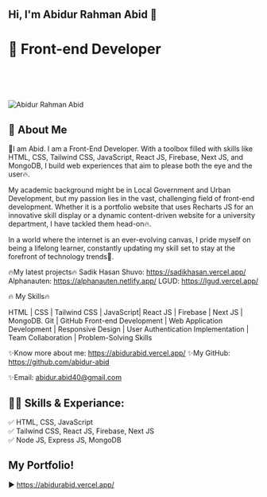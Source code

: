 ## Hi, I'm Abidur Rahman Abid 👋
# 👑 Front-end Developer <br><br><br>
<img src='https://media.licdn.com/dms/image/D5616AQH2I7jQdvVozw/profile-displaybackgroundimage-shrink_350_1400/0/1713112038962?e=1723680000&v=beta&t=L3vqPIBhdNWPcxSGXjDsLOQL2OnA6mrHyieImBq6KHQ' alt='Abidur Rahman Abid'>

## 🚀 About Me

🚀I am Abid. I am a Front-End Developer. With a toolbox filled with skills like HTML, CSS, Tailwind CSS, JavaScript, React JS, Firebase, Next JS, and MongoDB, I build web experiences that aim to please both the eye and the user🔥.

My academic background might be in Local Government and Urban Development, but my passion lies in the vast, challenging field of front-end development. Whether it is a portfolio website that uses Recharts JS for an innovative skill display or a dynamic content-driven website for a university department, I have tackled them head-on🔥.

In a world where the internet is an ever-evolving canvas, I pride myself on being a lifelong learner, constantly updating my skill set to stay at the forefront of technology trends🌟.

🔥My latest projects🔥
Sadik Hasan Shuvo: https://sadikhasan.vercel.app/
Alphanauten: https://alphanauten.netlify.app/
LGUD: https://lgud.vercel.app/

🔥 My Skills🔥

HTML | CSS | Tailwind CSS | JavaScript| React JS | Firebase | Next JS | MongoDB.
Git | GitHub
Front-end Development | Web Application Development | Responsive Design | User Authentication
Implementation | Team Collaboration | Problem-Solving Skills


✨Know more about me: https://abidurabid.vercel.app/
✨My GitHub: https://github.com/abidur-abid

✨Email: abidur.abid40@gmail.com 

## 👨‍💻 Skills & Experiance: 
✅ HTML, CSS, JavaScript <br> 
✅ Tailwind CSS, React JS, Firebase, Next JS <br>
✅ Node JS, Express JS, MongoDB <br>


## My Portfolio! 
  ► https://abidurabid.vercel.app/
